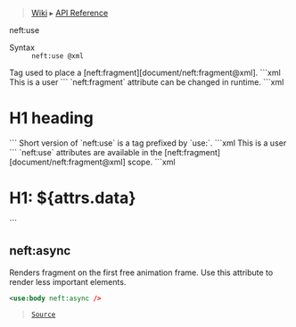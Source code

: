 > [Wiki](Home) ▸ [API Reference](API-Reference)

neft:use
<dl><dt>Syntax</dt><dd><code>neft:use @xml</code></dd></dl>
Tag used to place a [neft:fragment][document/neft:fragment@xml].
```xml
<neft:fragment neft:name="user">
  This is a user
</neft:fragment>
<neft:use neft:fragment="user" />
```
`neft:fragment` attribute can be changed in runtime.
```xml
<neft:fragment neft:name="h1">
  <h1>H1 heading</h1>
</neft:fragment>
<neft:use neft:fragment="h${data.level}" />
```
Short version of `neft:use` is a tag prefixed by `use:`.
```xml
<neft:fragment neft:name="user">
  This is a user
</neft:fragment>
<use:user />
```
`neft:use` attributes are available in the [neft:fragment][document/neft:fragment@xml] scope.
```xml
<neft:fragment neft:name="h1">
  <h1>H1: ${attrs.data}</h1>
</neft:fragment>
<use:h1 data="Test heading" />
```

## neft:async

Renders fragment on the first free animation frame.
Use this attribute to render less important elements.
```xml
<use:body neft:async />
```

> [`Source`](/Neft-io/neft/tree/master/src/document/file/parse/uses.litcoffee#neftasync)


